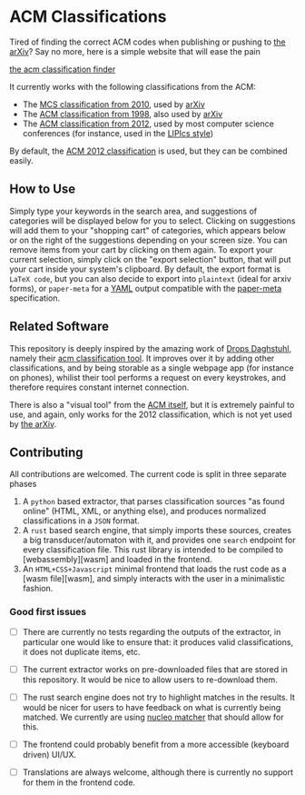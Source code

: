 # ACM Classifications

Tired of finding the correct ACM codes when publishing or pushing to [the arXiv][arxiv]? Say no more, here is a simple website that will ease the pain

[the acm classification finder](https://aliaumel.github.io/acm-classifications/)

It currently works with the following classifications from the ACM:

- The [MCS classification from 2010][acm-2010], used by [arXiv][arxiv]
- The [ACM classification from 1998][acm-1998], also used by [arXiv][arxiv]
- The [ACM classification from 2012][acm-2012], used by most computer science conferences (for instance, used in the [LIPIcs style][lipics])

By default, the [ACM 2012 classification][acm-2012] is used, but they can be combined easily.

## How to Use

Simply type your keywords in the search area, and suggestions of categories will be displayed below for you to select.
Clicking on suggestions will add them to your "shopping cart" of categories, which appears below or on the right of the suggestions depending on your screen size.
You can remove items from your cart by clicking on them again.
To export your current selection, simply click on the "export selection" button, that will put your cart inside your system's clipboard. 
By default, the export format is `LaTeX code`, but you can also decide to export into `plaintext` (ideal for arxiv forms), or `paper-meta` 
for a [YAML] output compatible with the [paper-meta] specification.

## Related Software

This repository is deeply inspired by the amazing work of [Drops Daghstuhl][drops], namely their [acm classification tool][drops-acm].
It improves over it by adding other classifications, and by being storable as a single webpage app (for instance on phones), whilist their tool 
performs a request on every keystrokes, and therefore requires constant internet connection.

There is also a "visual tool" from the [ACM itself][acm-visual-tool], 
but it is extremely painful to use, and again, only works for the 2012 classification, which is not yet used by [the arXiv][arxiv].

## Contributing

All contributions are welcomed. The current code is split in three separate phases

1. A `python` based extractor, that parses classification sources "as found online" (HTML, XML, or anything else), and produces normalized classifications
   in a `JSON` format.
2. A `rust` based search engine, that simply imports these sources, creates a big transducer/automaton with it, and provides one `search` endpoint for every classification file.
   This rust library is intended to be compiled to [webassembly][wasm] and loaded in the frontend.
4. An `HTML+CSS+Javascript` minimal frontend that loads the rust code as a [wasm file][wasm], and simply interacts with the user in a minimalistic fashion.

### Good first issues

- [ ] There are currently no tests regarding the outputs of the extractor, in particular one would like to ensure that: it produces valid classifications, it does not duplicate items, etc.
- [ ] The current extractor works on pre-downloaded files that are stored in this repository. It would be nice to allow users to re-download them.
- [ ] The rust search engine does not try to highlight matches in the results. It would be nicer for users to have feedback on what is currently being matched.
      We currently are using [nucleo matcher](https://docs.rs/nucleo-matcher/latest/nucleo_matcher/) that should allow for this.
- [ ] The frontend could probably benefit from a more accessible (keyboard driven) UI/UX.
- [ ] Translations are always welcome, although there is currently no support for them in the frontend code.


[arxiv]: https://arxiv.org/
[YAML]: https://en.wikipedia.org/wiki/YAML

[drops]: https://www.dagstuhl.de/en
[drops-acm]: https://submission.dagstuhl.de/services/acm-subject-classification
[lipics]: https://github.com/dagstuhl-publishing/styles
[acm-visual-tool]: https://dl.acm.org/ccs
[paper-meta]: https://github.com/AliaumeL/pandoc-papers
[acm-2012]: https://www.acm.org/publications/class-2012
[acm-2010]: https://www.ams.org/msc
[acm-1998]: https://www.acm.org/publications/class-1998

